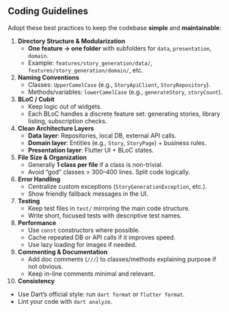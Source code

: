 ## Coding Guidelines

Adopt these best practices to keep the codebase **simple** and **maintainable**:

1. **Directory Structure & Modularization**
   - **One feature → one folder** with subfolders for `data`, `presentation`, `domain`.
   - Example: `features/story_generation/data/`, `features/story_generation/domain/`, etc.
2. **Naming Conventions**
   - Classes: `UpperCamelCase` (e.g., `StoryApiClient`, `StoryRepository`).
   - Methods/variables: `lowerCamelCase` (e.g., `generateStory`, `storyCount`).
3. **BLoC / Cubit**
   - Keep logic out of widgets.
   - Each BLoC handles a discrete feature set: generating stories, library listing, subscription checks.
4. **Clean Architecture Layers**
   - **Data layer**: Repositories, local DB, external API calls.
   - **Domain layer**: Entities (e.g., `Story`, `StoryPage`) + business rules.
   - **Presentation layer**: Flutter UI + BLoC states.
5. **File Size & Organization**
   - Generally **1 class per file** if a class is non-trivial.
   - Avoid “god” classes > 300–400 lines. Split code logically.
6. **Error Handling**
   - Centralize custom exceptions (`StoryGenerationException`, etc.).
   - Show friendly fallback messages in the UI.
7. **Testing**
   - Keep test files in `test/` mirroring the main code structure.
   - Write short, focused tests with descriptive test names.
8. **Performance**
   - Use `const` constructors where possible.
   - Cache repeated DB or API calls if it improves speed.
   - Use lazy loading for images if needed.
9. **Commenting & Documentation**
   - Add doc comments (`///`) to classes/methods explaining purpose if not obvious.
   - Keep in-line comments minimal and relevant.
10. **Consistency**

- Use Dart’s official style: run `dart format` or `flutter format`.
- Lint your code with `dart analyze`.